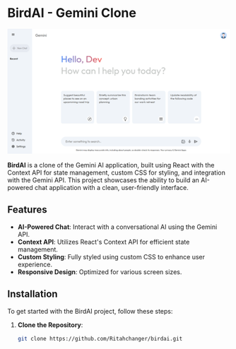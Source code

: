 # BirdAI - Gemini Clone
![BirdAI Overview](./src/assets/gemini.png)  <!-- Ensure this path is correct relative to your README.md file -->

**BirdAI** is a clone of the Gemini AI application, built using React with the Context API for state management, custom CSS for styling, and integration with the Gemini API. This project showcases the ability to build an AI-powered chat application with a clean, user-friendly interface.

## Features

- **AI-Powered Chat**: Interact with a conversational AI using the Gemini API.
- **Context API**: Utilizes React's Context API for efficient state management.
- **Custom Styling**: Fully styled using custom CSS to enhance user experience.
- **Responsive Design**: Optimized for various screen sizes.

## Installation

To get started with the BirdAI project, follow these steps:

1. **Clone the Repository**:
   ```bash
   git clone https://github.com/Ritahchanger/birdai.git
